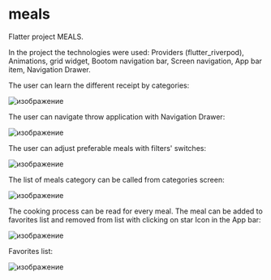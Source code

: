# meals

Flatter project MEALS. 

In the project the technologies were used:
Providers (flutter_riverpod), Animations, grid widget, Bootom navigation bar, Screen navigation, App bar item, Navigation Drawer.

The user can learn the different receipt by categories:



![изображение](https://github.com/VasylDvorak/meals/assets/106032465/f38fa6d6-d986-4edc-99af-20f0a0995e73)



The user can navigate throw application with Navigation Drawer:


![изображение](https://github.com/VasylDvorak/meals/assets/106032465/35c23c82-a76f-46ed-abdb-195f31fac935)



The user can adjust preferable meals with filters' switches:



![изображение](https://github.com/VasylDvorak/meals/assets/106032465/2886d38e-c315-4d10-a036-35e2172af975)



The list of meals category can be called from categories screen:


![изображение](https://github.com/VasylDvorak/meals/assets/106032465/aeff1ee7-429c-4524-b043-7252c2650407)



The cooking process can be read for every meal. The meal can be added to favorites list and removed from list with clicking on star Icon in the App bar:


![изображение](https://github.com/VasylDvorak/meals/assets/106032465/b014611b-dd92-4749-9287-456c864b0e1e)



Favorites list:


![изображение](https://github.com/VasylDvorak/meals/assets/106032465/fc8563ea-2722-4e43-9f97-c623fb550341)


